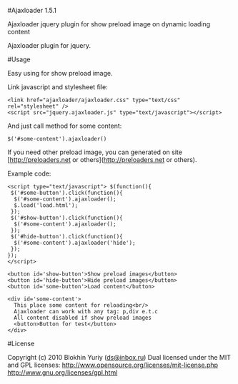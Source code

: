 #Ajaxloader 1.5.1

Ajaxloader jquery plugin for show preload image on dynamic loading content

Ajaxloader plugin for jquery.

#Usage

Easy using for show preload image.

Link javascript and stylesheet file:

    <link href="ajaxloader/ajaxloader.css" type="text/css" rel="stylesheet" />
    <script src="jquery.ajaxloader.js" type="text/javascript"></script>
    
And just call method for some content:

    $('#some-content').ajaxloader()
    
If you need other preload image, you can generated on site [http://preloaders.net or others](http://preloaders.net or others).

Example code:
```
<script type="text/javascript"> $(function(){
 $('#some-button').click(function(){
  $('#some-content').ajaxloader();
  $.load('load.html');
 });
 $('#show-button').click(function(){
  $('#some-content').ajaxloader();
 });
 $('#hide-button').click(function(){
  $('#some-content').ajaxloader('hide');
 });
});
</script>

<button id='show-button'>Show preload images</button>
<button id='hide-button'>Hide preload images</button>
<button id='some-button'>Load content</button>

<div id='some-content'>
  This place some content for reloading<br/>
  Ajaxloader can work with any tag: p,div e.t.c
  All content disabled if show preload images
  <button>Button for test</button>
</div>
```

#License

Copyright (c) 2010 Blokhin Yuriy (ds@inbox.ru) Dual licensed under the MIT and GPL licenses: http://www.opensource.org/licenses/mit-license.php http://www.gnu.org/licenses/gpl.html
